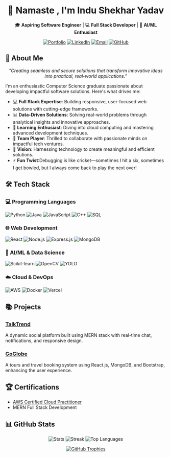 # <div align="center">🙏  Namaste , I'm Indu Shekhar Yadav</div>

<div align="center">

🎓 **Aspiring Software Engineer** | 💻 **Full Stack Developer** | 🤖 **AI/ML Enthusiast**

[![Portfolio](https://img.shields.io/badge/Portfolio-Visit-00457C?style=flat&logo=internetexplorer)](https://indu-shekhar-yadav.github.io/)
[![LinkedIn](https://img.shields.io/badge/LinkedIn-Connect-0077B5?style=flat&logo=linkedin)](https://www.linkedin.com/in/indu-shekhar-550387245/)
[![Email](https://img.shields.io/badge/Email-Contact-D14836?style=flat&logo=gmail)](mailto:shekharindu21@gmail.com)
[![GitHub](https://img.shields.io/badge/GitHub-Follow-181717?style=flat&logo=github)](https://github.com/indu-shekhar-yadav)

</div>

## 🚀 About Me

<div align="center">
  <i>"Creating seamless and secure solutions that transform innovative ideas into practical, real-world applications."</i>
</div>

I'm an enthusiastic Computer Science graduate passionate about developing impactful software solutions. Here's what drives me:

- 💻 **Full Stack Expertise**: Building responsive, user-focused web solutions with cutting-edge frameworks.  
- 📊 **Data-Driven Solutions**: Solving real-world problems through analytical insights and innovative approaches.  
- 🌟 **Learning Enthusiast**: Diving into cloud computing and mastering advanced development techniques.  
- 🤝 **Team Player**: Thrilled to collaborate with passionate minds on impactful tech ventures.  
- 🎯 **Vision**: Harnessing technology to create meaningful and efficient solutions.  
- ⚡ **Fun Twist**:Debugging is like cricket—sometimes I hit a six, sometimes I get bowled, but I always come back to play the next over!

## 🛠️ Tech Stack

### 💻 Programming Languages
![Python](https://img.shields.io/badge/Python-3670A0?style=for-the-badge&logo=python&logoColor=ffdd54)
![Java](https://img.shields.io/badge/Java-007396?style=for-the-badge&logo=java&logoColor=white)
![JavaScript](https://img.shields.io/badge/JavaScript-F7DF1E?style=for-the-badge&logo=javascript&logoColor=black)
![C++](https://img.shields.io/badge/C++-00599C?style=for-the-badge&logo=c%2B%2B&logoColor=white)
![SQL](https://img.shields.io/badge/SQL-4479A1?style=for-the-badge&logo=mysql&logoColor=white)

### 🌐 Web Development
![React](https://img.shields.io/badge/React-61DAFB?style=for-the-badge&logo=react&logoColor=black)
![Node.js](https://img.shields.io/badge/Node.js-43853D?style=for-the-badge&logo=node.js&logoColor=white)
![Express.js](https://img.shields.io/badge/Express.js-000000?style=for-the-badge&logo=express&logoColor=white)
![MongoDB](https://img.shields.io/badge/MongoDB-47A248?style=for-the-badge&logo=mongodb&logoColor=white)

### 🧠 AI/ML & Data Science
![Scikit-learn](https://img.shields.io/badge/Scikit--learn-F7931E?style=for-the-badge&logo=scikit-learn&logoColor=white)
![OpenCV](https://img.shields.io/badge/OpenCV-5C3EE8?style=for-the-badge&logo=opencv&logoColor=white)
![YOLO](https://img.shields.io/badge/YOLO-FFA500?style=for-the-badge&logo=youtube&logoColor=white)

### ☁️ Cloud & DevOps
![AWS](https://img.shields.io/badge/AWS-232F3E?style=for-the-badge&logo=amazon-aws&logoColor=white)
![Docker](https://img.shields.io/badge/Docker-2496ED?style=for-the-badge&logo=docker&logoColor=white)
![Vercel](https://img.shields.io/badge/Vercel-000000?style=for-the-badge&logo=vercel&logoColor=white)

## 📚 Projects

### [TalkTrend](https://tate-oyed.onrender.com/)
A dynamic social platform built using MERN stack with real-time chat, notifications, and responsive design.

### [GoGlobe](https://mern-tour-ten.vercel.app/home)  
A tours and travel booking system using React.js, MongoDB, and Bootstrap, enhancing the user experience.

## 🏆 Certifications
- [AWS Certified Cloud Practitioner](https://www.credly.com/badges/ad67971d-4d2a-433c-ae4a-a8ad54a5503d/public_url)
- MERN Full Stack Development

## 📊 GitHub Stats

<div align="center">
  
  ![Stats](https://github-readme-stats.vercel.app/api?username=indu-shekhar-yadav&show_icons=true&theme=radical)
  ![Streak](https://github-readme-streak-stats.herokuapp.com/?user=indu-shekhar-yadav&theme=radical)
  ![Top Languages](https://github-readme-stats.vercel.app/api/top-langs/?username=indu-shekhar-yadav&hide_progress=true&theme=radical)

</div>

<div align="center"> <a href="https://github.com/ryo-ma/github-profile-trophy"> <img src="https://github-profile-trophy.vercel.app/?username=indu-shekhar-yadav&theme=radical&no-frame=true&column=6" alt="GitHub Trophies"> </a> </div>

